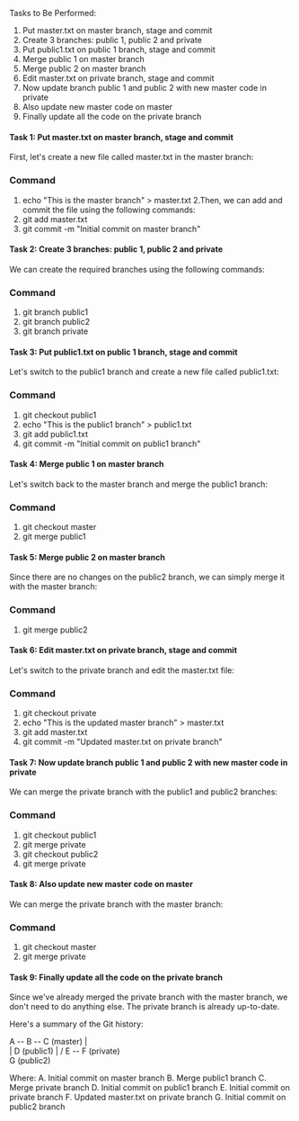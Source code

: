 Tasks to Be Performed: 
1. Put master.txt on master branch, stage and commit 
2. Create 3 branches: public 1, public 2 and private 
3. Put public1.txt on public 1 branch, stage and commit 
4. Merge public 1 on master branch 
5. Merge public 2 on master branch 
6. Edit master.txt on private branch, stage and commit 
7. Now update branch public 1 and public 2 with new master code in private 
8. Also update new master code on master 
9. Finally update all the code on the private branch


#### Task 1: Put master.txt on master branch, stage and commit
First, let's create a new file called master.txt in the master branch:
### Command
1. echo "This is the master branch" > master.txt
2.Then, we can add and commit the file using the following commands:
3. git add master.txt
4. git commit -m "Initial commit on master branch"

#### Task 2: Create 3 branches: public 1, public 2 and private
We can create the required branches using the following commands:
### Command
1. git branch public1
2. git branch public2
3. git branch private

#### Task 3: Put public1.txt on public 1 branch, stage and commit
Let's switch to the public1 branch and create a new file called public1.txt:
### Command
1. git checkout public1
2. echo "This is the public1 branch" > public1.txt
3. git add public1.txt
4. git commit -m "Initial commit on public1 branch"

#### Task 4: Merge public 1 on master branch
Let's switch back to the master branch and merge the public1 branch:
### Command
1. git checkout master
2. git merge public1

#### Task 5: Merge public 2 on master branch
Since there are no changes on the public2 branch, we can simply merge it with the master branch:
### Command
1. git merge public2

#### Task 6: Edit master.txt on private branch, stage and commit
Let's switch to the private branch and edit the master.txt file:
### Command
1. git checkout private
2. echo "This is the updated master branch" > master.txt
3. git add master.txt
4. git commit -m "Updated master.txt on private branch"

#### Task 7: Now update branch public 1 and public 2 with new master code in private
We can merge the private branch with the public1 and public2 branches:
### Command
1. git checkout public1
2. git merge private
3. git checkout public2
4. git merge private

#### Task 8: Also update new master code on master
We can merge the private branch with the master branch:
### Command
1. git checkout master
2. git merge private

#### Task 9: Finally update all the code on the private branch
Since we've already merged the private branch with the master branch, we don't need to do anything else. The private branch is already up-to-date.


Here's a summary of the Git history:

A -- B -- C   (master)
|       \
|        D   (public1)
|       /
E -- F   (private)
 \
  G   (public2)

Where:
A. Initial commit on master branch
B. Merge public1 branch
C. Merge private branch
D. Initial commit on public1 branch
E. Initial commit on private branch
F. Updated master.txt on private branch
G. Initial commit on public2 branch
